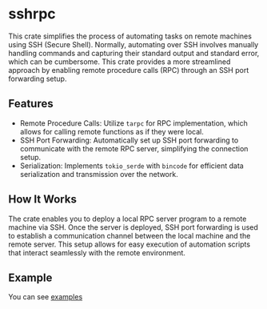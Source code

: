 # sshrpc

This crate simplifies the process of automating tasks on remote machines using SSH (Secure Shell).
Normally, automating over SSH involves manually handling commands and capturing their standard output and standard error, which can be cumbersome.
This crate provides a more streamlined approach by enabling remote procedure calls (RPC) through an SSH port forwarding setup.

## Features

* Remote Procedure Calls: Utilize `tarpc` for RPC implementation, which allows for calling remote functions as if they were local.
* SSH Port Forwarding: Automatically set up SSH port forwarding to communicate with the remote RPC server, simplifying the connection setup.
* Serialization: Implements `tokio_serde` with `bincode` for efficient data serialization and transmission over the network.

## How It Works

The crate enables you to deploy a local RPC server program to a remote machine via SSH.
Once the server is deployed, SSH port forwarding is used to establish a communication channel between the local machine and the remote server.
This setup allows for easy execution of automation scripts that interact seamlessly with the remote environment.

## Example

You can see [examples](examples)
